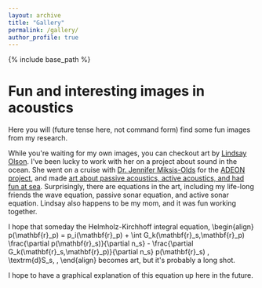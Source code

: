 ```yaml
---
layout: archive
title: "Gallery"
permalink: /gallery/
author_profile: true
---
```


{% include base_path %}

Fun and interesting images in acoustics
=====
Here you will (future tense here, not command form) find some fun images from my research.

While you're waiting for my own images, you can checkout art by [Lindsay Olson](https://www.lindsayolsonart.com). I've been lucky to work with her on a project about sound in the ocean. She went on a cruise with [Dr. Jennifer Miksis-Olds](https://ccom.unh.edu/user/jmiksisolds) for the [ADEON project](https://adeon.unh.edu), and made [art about passive acoustics, active acoustics, and had fun at sea](https://www.lindsayolsonart.com/portfolio/soundinthesea/). Surprisingly, there are equations in the art, including my life-long friends the wave equation, passive sonar equation, and active sonar equation. Lindsay also happens to be my mom, and it was fun working together.

I hope that someday the Helmholz-Kirchhoff integral equation,
\begin{align}
p(\mathbf{r}_p) = p_i(\mathbf{r}_p) + \int G_k(\mathbf{r}_s,\mathbf{r}_p) \frac{\partial p(\mathbf{r}_s)}{\partial n_s} - \frac{\partial G_k(\mathbf{r}_s,\mathbf{r}_p)}{\partial n_s}  p(\mathbf{r}_s) \, \textrm{d}S_s\, ,
\end{align}
becomes art, but it's probably a long shot.

I hope to have a graphical explanation of this equation up here in the future.
